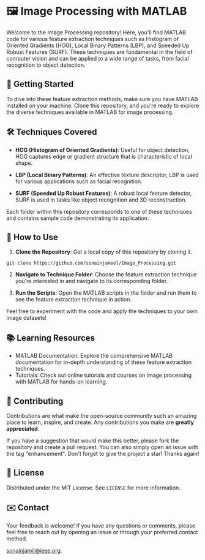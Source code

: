 # 🖼️ Image Processing with MATLAB

Welcome to the Image Processing repository! Here, you'll find MATLAB code for various feature extraction techniques such as Histogram of Oriented Gradients (HOG), Local Binary Patterns (LBP), and Speeded Up Robust Features (SURF). These techniques are fundamental in the field of computer vision and can be applied to a wide range of tasks, from facial recognition to object detection.

## 🚀 Getting Started

To dive into these feature extraction methods, make sure you have MATLAB installed on your machine. Clone this repository, and you're ready to explore the diverse techniques available in MATLAB for image processing.

## 🛠️ Techniques Covered

- **HOG (Histogram of Oriented Gradients)**: Useful for object detection, HOG captures edge or gradient structure that is characteristic of local shape.

- **LBP (Local Binary Patterns)**: An effective texture descriptor, LBP is used for various applications such as facial recognition.

- **SURF (Speeded Up Robust Features)**: A robust local feature detector, SURF is used in tasks like object recognition and 3D reconstruction.

Each folder within this repository corresponds to one of these techniques and contains sample code demonstrating its application.

## 📖 How to Use

1. **Clone the Repository**: Get a local copy of this repository by cloning it.
   
`git clone https://github.com/sonainjameel/Image_Processing.git`

2. **Navigate to Technique Folder**: Choose the feature extraction technique you're interested in and navigate to its corresponding folder.

3. **Run the Scripts**: Open the MATLAB scripts in the folder and run them to see the feature extraction technique in action.

Feel free to experiment with the code and apply the techniques to your own image datasets!

## 📚 Learning Resources

- MATLAB Documentation: Explore the comprehensive MATLAB documentation for in-depth understanding of these feature extraction techniques.
- Tutorials: Check out online tutorials and courses on image processing with MATLAB for hands-on learning.

## 🤝 Contributing

Contributions are what make the open-source community such an amazing place to learn, inspire, and create. Any contributions you make are **greatly appreciated**.

If you have a suggestion that would make this better, please fork the repository and create a pull request. You can also simply open an issue with the tag "enhancement". Don't forget to give the project a star! Thanks again!

## 📄 License

Distributed under the MIT License. See `LICENSE` for more information.

## ✉️ Contact

Your feedback is welcome! If you have any questions or comments, please feel free to reach out by opening an issue or through your preferred contact method.

sonainjamil@ieee.org.


